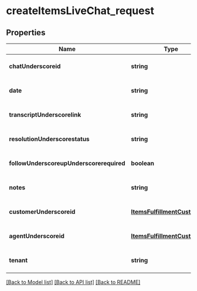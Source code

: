 # createItemsLiveChat_request

## Properties
Name | Type | Description | Notes
------------ | ------------- | ------------- | -------------
**chatUnderscoreid** | **string** |  | [optional] [default to null]
**date** | **string** |  | [optional] [default to null]
**transcriptUnderscorelink** | **string** |  | [optional] [default to null]
**resolutionUnderscorestatus** | **string** |  | [optional] [default to null]
**followUnderscoreupUnderscorerequired** | **boolean** |  | [optional] [default to null]
**notes** | **string** |  | [optional] [default to null]
**customerUnderscoreid** | [**ItemsFulfillmentCustomerId**](ItemsFulfillmentCustomerId.md) |  | [optional] [default to null]
**agentUnderscoreid** | [**ItemsFulfillmentCustomerId**](ItemsFulfillmentCustomerId.md) |  | [optional] [default to null]
**tenant** | **string** |  | [optional] [default to null]

[[Back to Model list]](../README.md#documentation-for-models) [[Back to API list]](../README.md#documentation-for-api-endpoints) [[Back to README]](../README.md)


